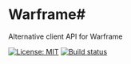 # Warframe#
Alternative client API for Warframe

[![License: MIT](https://img.shields.io/badge/License-MIT-yellow.svg)](https://opensource.org/licenses/MIT) [![Build status](https://ci.appveyor.com/api/projects/status/xc4dkoe6s6tv8e89/branch/master?svg=true)](https://ci.appveyor.com/project/Raxdiam/warframesharp/branch/master)
